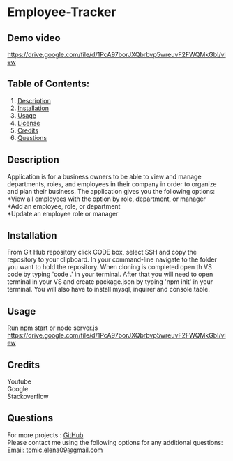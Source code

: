 # Employee-Tracker
## Demo video
https://drive.google.com/file/d/1PcA97borJXQbrbvp5wreuvF2FWQMkGbI/view
## Table of Contents:
  1. [Description](#Description)
  2. [Installation](#Installation)
  3. [Usage](#Usage)
  4. [License](#License)
  5. [Credits](#Credits)
  6. [Questions](#Questions) 

## Description
Application is for a business owners to be able to view and manage departments, roles, and employees in their company in order to organize and plan their business.
The application gives you the following options:
<br>
*View all employees with the option by role, department, or manager
<br>
*Add an employee, role, or department
<br>
*Update an employee role or manager

## Installation
From Git Hub repository click CODE box, select SSH and copy the repository to your clipboard. In your command-line navigate to the folder you want to hold the repository. When cloning is completed open th VS code by typing 'code .' in your terminal. After that you will need to open terminal in your VS and create package.json by typing 'npm init' in your terminal. 
You will also have to install mysql, inquirer and console.table.
## Usage 
Run npm start or node server.js
https://drive.google.com/file/d/1PcA97borJXQbrbvp5wreuvF2FWQMkGbI/view
## Credits
Youtube
<br>
Google
<br>
Stackoverflow
## Questions
For more projects :
[GitHub](https://github.com/JelenaTomic)
<br>
Please contact me using the following options for any additional questions:
<br>
[Email: tomic.elena09@gmail.com](mailto:tomic.elena09@gmail.com)